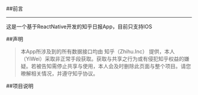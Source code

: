 ##前言
<hr>
这是一个基于ReactNative开发的知乎日报App，目前只支持IOS

##声明
>本App所涉及到的所有数据接口均由 知乎（Zhihu.Inc） 提供，本人（YiWei）采取非正常手段获取。获取与共享之行为或有侵犯知乎权益的嫌疑。若被告知需停止共享与使用，本人会及时删除此页面与整个项目。请您暸解相关情况，并遵守知乎协议。

##项目说明